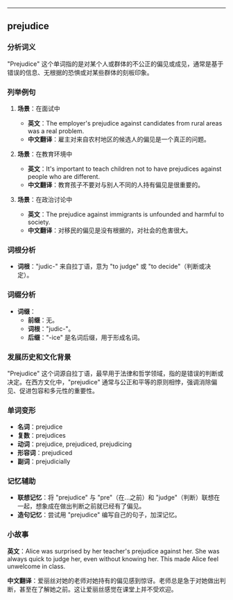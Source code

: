 
---------------
## prejudice
### 分析词义
"Prejudice" 这个单词指的是对某个人或群体的不公正的偏见或成见，通常是基于错误的信息、无根据的恐惧或对某些群体的刻板印象。

### 列举例句
1. **场景**：在面试中
   - **英文**：The employer's prejudice against candidates from rural areas was a real problem.
   - **中文翻译**：雇主对来自农村地区的候选人的偏见是一个真正的问题。

2. **场景**：在教育环境中
   - **英文**：It's important to teach children not to have prejudices against people who are different.
   - **中文翻译**：教育孩子不要对与别人不同的人持有偏见是很重要的。

3. **场景**：在政治讨论中
   - **英文**：The prejudice against immigrants is unfounded and harmful to society.
   - **中文翻译**：对移民的偏见是没有根据的，对社会的危害很大。

### 词根分析
- **词根**："judic-" 来自拉丁语，意为 "to judge" 或 "to decide"（判断或决定）。

### 词缀分析
- **词缀**：
  - **前缀**：无。
  - **词根**："judic-"。
  - **后缀**："-ice" 是名词后缀，用于形成名词。

### 发展历史和文化背景
"Prejudice" 这个词源自拉丁语，最早用于法律和哲学领域，指的是错误的判断或决定。在西方文化中，"prejudice" 通常与公正和平等的原则相悖，强调消除偏见、促进包容和多元性的重要性。

### 单词变形
- **名词**：prejudice
- **复数**：prejudices
- **动词**：prejudice, prejudiced, prejudicing
- **形容词**：prejudiced
- **副词**：prejudicially

### 记忆辅助
- **联想记忆**：将 "prejudice" 与 "pre"（在...之前）和 "judge"（判断）联想在一起，想象成在做出判断之前就已经有了偏见。
- **造句记忆**：尝试用 "prejudice" 编写自己的句子，加深记忆。

### 小故事
**英文**：Alice was surprised by her teacher's prejudice against her. She was always quick to judge her, even without knowing her. This made Alice feel unwelcome in class.

**中文翻译**：爱丽丝对她的老师对她持有的偏见感到惊讶。老师总是急于对她做出判断，甚至在了解她之前。这让爱丽丝感觉在课堂上并不受欢迎。

